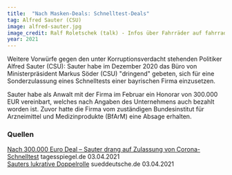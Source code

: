 ```yaml
---
title:  "Nach Masken-Deals: Schnelltest-Deals"
tag: Alfred Sauter (CSU)
image: alfred-sauter.jpg
image_credit: Ralf Roletschek (talk) - Infos über Fahrräder auf fahrradmonteur.de - Eigenes Werk, CC BY-SA 3.0 de, https://commons.wikimedia.org/w/index.php?curid=20330369
year: 2021
---
```


Weitere Vorwürfe gegen den unter Korruptionsverdacht stehenden Politiker Alfred Sauter (CSU): Sauter habe im Dezember
2020 das Büro von Ministerpräsident Markus Söder (CSU) "dringend" gebeten, sich für eine Sonderzulassung eines
Schnelltests einer bayrischen Firma einzusetzen.

Sauter habe als Anwalt mit der Firma im Februar ein Honorar von 300.000 EUR vereinbart, welches nach Angaben des
Unternehmens auch bezahlt worden ist. Zuvor hatte die Firma vom zuständigen Bundesinstitut für Arzneimittel und
Medizinprodukte (BfArM) eine Absage erhalten.

<!--more-->

### Quellen

[Nach 300.000 Euro Deal – Sauter drang auf Zulassung von Corona-Schnelltest][tagesspiegel] tagesspiegel.de 03.04.2021  
[Sauters lukrative Doppelrolle][sueddeutsche] sueddeutsche.de 03.04.2021

[tagesspiegel]: https://www.tagesspiegel.de/politik/neue-vorwuerfe-gegen-csu-politiker-nach-300-000-euro-deal-sauter-drang-auf-zulassung-von-corona-schnelltest/27065600.html
[sueddeutsche]: https://www.sueddeutsche.de/bayern/sauter-schnelltest-csu-coronavirus-soeder-1.5254277?reduced=true
